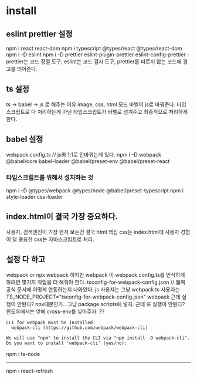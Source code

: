 # install
## eslint prettier 설정
npm i react react-dom
npm i typescript @types/react @types/react-dom
npm i -D eslint
npm i -D prettier eslint-plugin-prettier eslint-config-prettier
-prettier는 코드 정렬 도구, eslint는 코드 검사 도구, prettier를 따르지 않는 코드에 경고를 띄어준다.

## ts 설정
ts -> babel -> js 로 해주는 이유
image, css, html 모드 바벨이 js로 바꿔준다. 타입스크립트로 다 처리하는게 아닌 타입스크립트가 바벨로 넘겨주고 최종적으로 처리하게 한다.

## babel 설정
webpack.config.ts // js와 1:1로 안바뀌는게 있다.
npm i -D webpack @babel/core babel-loader @babel/preset-env @babel/preset-react 
### 타입스크립트를 위해서 설치하는 것
npm i -D @types/webpack @types/node @babel/preset-typescript
npm i style-loader css-loader

## index.html이 결국 가장 중요하다.
사용자, 검색엔진이 가장 먼저 보는건 결국 html
핵심 css는 index.html에 사용자 경험이 덜 중요한 css는 자바스크립트로 처리.

## 설정 다 하고
webpack or npx webpack 
하지만 webpack 이 webpack.config.ts를 인식하게 하려면 몇가지 작업을 더 해줘야 한다.
tsconfig-for-webpack-config.json // 웹펙 공식 문서에 어떻게 연동하는지 나와있다.
js 사용자는 그냥
webpack
ts 사용자는
TS_NODE_PROJECT=\"tsconfig-for-webpack-config.json\" webpack
근데 실행이 안된다? npx때문인가.. 그냥 package scripts에 넣자.
근데 또 실행이 안된다? 윈도우에서는 앞에 cross-env를 넣어주자.
??
```
CLI for webpack must be installed.
  webpack-cli (https://github.com/webpack/webpack-cli)

We will use "npm" to install the CLI via "npm install -D webpack-cli".
Do you want to install 'webpack-cli' (yes/no):
```

npm i ts-node

---

npm i react-refresh